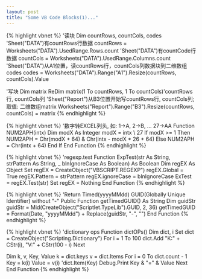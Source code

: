 ```yaml
---
layout: post
title: "Some VB Code Blocks(1)..."
---
```


{% highlight vbnet %}
'读块
Dim countRows, countCols, codes
'Sheet("DATA")有countRows行数据
countRows = Worksheets("DATA").UsedRange.Rows.count
'Sheet("DATA")有countCode行数据
countCols = Worksheets("DATA").UsedRange.Columns.count
'Sheet("DATA")从A1位置，读countRows行，countCols列数据块到二维数组codes
codes = Worksheets("DATA").Range("A1").Resize(countRows, countCols).Value

'写块
Dim matrix
ReDim matrix(1 To countRows, 1 To countCols)'countRows行, countCols列
'Sheet("Report")从B3位置开始写countRows行, countCols列; 取值: 二维数组matrix
Worksheets("Report").Range("B3").Resize(countRows, countCols) = matrix
{% endhighlight %}

{% highlight vbnet %}
'数字转EXCEL列头, 如: 1->A, 2->B, ... 27->AA
Function NUM2APH(intx)
  Dim modX As Integer
  modX = intx \ 27
  If modX >= 1 Then
    NUM2APH = Chr(modX + 64) & Chr(intx - modX * 26 + 64)
  Else
    NUM2APH = Chr(intx + 64)
  End If
End Function
{% endhighlight %}

{% highlight vbnet %}
'regexp.test
Function ExpTest(str As String, strPattern As String, _
                				 blnIgnoreCase As Boolean) As Boolean
  Dim regEX As Object
  Set regEX = CreateObject("VBSCRIPT.REGEXP")
  regEX.Global = True
  regEX.Pattern = strPattern
  regEX.ignoreCase = blnIgnoreCase
  ExTest = regEX.Test(str)
  Set regEX = Nothing
End Function
{% endhighlight %}

{% highlight vbnet %}
'Return Timed(yyyyMMdd) GUID(Globally Unique Identifier) without "-"
Public Function getTimedGUID() As String
  Dim guidStr 
  guidStr = Mid(CreateObject("Scriptlet.TypeLib").GUID, 2, 36)
  getTimedGUID = Format(Date, "yyyyMMdd") + Replace(guidStr, "-", "")
End Function
{% endhighlight %}

{% highlight vbnet %}
'dictionary ops
Function dictOPs()
  Dim dict, i
  Set dict = CreateObject("Scripting.Dictionary")
  For i = 1 To 100
    dict.Add "K:" + CStr(i), "V:" + CStr(100 - i)
  Next
  
  Dim k, v, Key, Value 
  k = dict.keys
  v = dict.Items
  For i = 0 To dict.count - 1
    Key = k(i)
    Value = v(i) 'dict.Item(Key)
    Debug.Print Key & "=" & Value
  Next
End Function
{% endhighlight %}